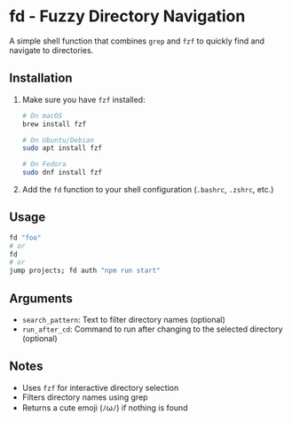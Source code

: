 # fd - Fuzzy Directory Navigation

A simple shell function that combines `grep` and `fzf` to quickly find and navigate to directories.

## Installation

1. Make sure you have `fzf` installed:
   ```bash
   # On macOS
   brew install fzf

   # On Ubuntu/Debian
   sudo apt install fzf

   # On Fedora
   sudo dnf install fzf
   ```

2. Add the `fd` function to your shell configuration (`.bashrc`, `.zshrc`, etc.)

## Usage

```bash
fd "foo"
# or
fd
# or
jump projects; fd auth "npm run start"

```
## Arguments
- `search_pattern`: Text to filter directory names (optional)
- `run_after_cd`: Command to run after changing to the selected directory (optional)

## Notes
- Uses `fzf` for interactive directory selection
- Filters directory names using grep
- Returns a cute emoji (ﾉωﾉ) if nothing is found